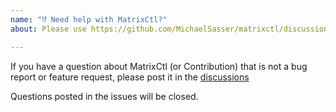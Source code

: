 ```yaml
---
name: "⁉️ Need help with MatrixCtl?"
about: Please use https://github.com/MichaelSasser/matrixctl/discussions

---
```


If you have a question about MatrixCtl (or Contribution) that is not a bug
report or feature request, please post it in the
[discussions](https://github.com/MichaelSasser/matrixctl/discussions)

Questions posted in the issues will be closed.
